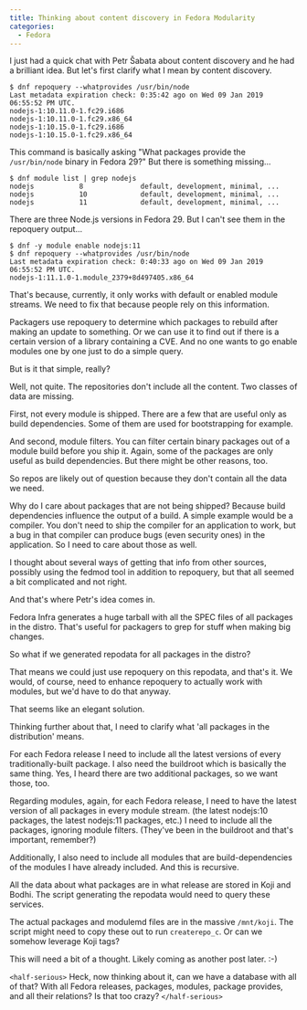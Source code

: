 ```yaml
---
title: Thinking about content discovery in Fedora Modularity 
categories:
  - Fedora
---
```


I just had a quick chat with Petr Šabata about content discovery and he had a brilliant idea. But let's first clarify what I mean by content discovery.

```
$ dnf repoquery --whatprovides /usr/bin/node
Last metadata expiration check: 0:35:42 ago on Wed 09 Jan 2019 06:55:52 PM UTC.
nodejs-1:10.11.0-1.fc29.i686
nodejs-1:10.11.0-1.fc29.x86_64
nodejs-1:10.15.0-1.fc29.i686
nodejs-1:10.15.0-1.fc29.x86_64
```

This command is basically asking "What packages provide the `/usr/bin/node` binary in Fedora 29?" But there is something missing...

```
$ dnf module list | grep nodejs
nodejs           8              default, development, minimal, ...              
nodejs           10             default, development, minimal, ...              
nodejs           11             default, development, minimal, ...    
```

There are three Node.js versions in Fedora 29. But I can't see them in the repoquery output...

```
$ dnf -y module enable nodejs:11
$ dnf repoquery --whatprovides /usr/bin/node
Last metadata expiration check: 0:40:33 ago on Wed 09 Jan 2019 06:55:52 PM UTC.
nodejs-1:11.1.0-1.module_2379+8d497405.x86_64
```

That's because, currently, it only works with default or enabled module streams. We need to fix that because people rely on this information.

Packagers use repoquery to determine which packages to rebuild after making an update to something. Or we can use it to find out if there is a certain version of a library containing a CVE. And no one wants to go enable modules one by one just to do a simple query.

But is it that simple, really?

Well, not quite. The repositories don't include all the content. Two classes of data are missing.

First, not every module is shipped. There are a few that are useful only as build dependencies. Some of them are used for bootstrapping for example.

And second, module filters. You can filter certain binary packages out of a module build before you ship it. Again, some of the packages are only useful as build dependencies. But there might be other reasons, too.

So repos are likely out of question because they don't contain all the data we need.

Why do I care about packages that are not being shipped? Because build dependencies influence the output of a build. A simple example would be a compiler. You don't need to ship the compiler for an application to work, but a bug in that compiler can produce bugs (even security ones) in the application. So I need to care about those as well.

I thought about several ways of getting that info from other sources, possibly using the fedmod tool in addition to repoquery, but that all seemed a bit complicated and not right. 

And that's where Petr's idea comes in.

Fedora Infra generates a huge tarball with all the SPEC files of all packages in the distro. That's useful for packagers to grep for stuff when making big changes.

So what if we generated repodata for all packages in the distro?

That means we could just use repoquery on this repodata, and that's it. We would, of course, need to enhance repoquery to actually work with modules, but we'd have to do that anyway.

That seems like an elegant solution.

Thinking further about that, I need to clarify what 'all packages in the distribution' means.

For each Fedora release I need to include all the latest versions of every traditionally-built package. I also need the buildroot which is basically the same thing. Yes, I heard there are two additional packages, so we want those, too.

Regarding modules, again, for each Fedora release, I need to have the latest version of all packages in every module stream. (the latest nodejs:10 packages, the latest nodejs:11 packages, etc.) I need to include all the packages, ignoring module filters. (They've been in the buildroot and that's important, remember?)

Additionally, I also need to include all modules that are build-dependencies of the modules I have already included. And this is recursive.

All the data about what packages are in what release are stored in Koji and Bodhi. The script generating the repodata would need to query these services.

The actual packages and modulemd files are in the massive `/mnt/koji`. The script might need to copy these out to run `createrepo_c`. Or can we somehow leverage Koji tags?

This will need a bit of a thought. Likely coming as another post later. :-)

`<half-serious>` Heck, now thinking about it, can we have a database with all of that? With all Fedora releases, packages, modules, package provides, and all their relations? Is that too crazy? `</half-serious>`


